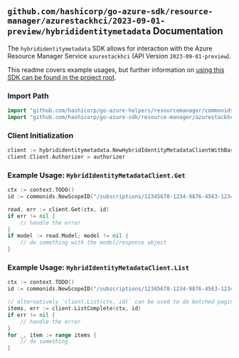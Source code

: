 
## `github.com/hashicorp/go-azure-sdk/resource-manager/azurestackhci/2023-09-01-preview/hybrididentitymetadata` Documentation

The `hybrididentitymetadata` SDK allows for interaction with the Azure Resource Manager Service `azurestackhci` (API Version `2023-09-01-preview`).

This readme covers example usages, but further information on [using this SDK can be found in the project root](https://github.com/hashicorp/go-azure-sdk/tree/main/docs).

### Import Path

```go
import "github.com/hashicorp/go-azure-helpers/resourcemanager/commonids"
import "github.com/hashicorp/go-azure-sdk/resource-manager/azurestackhci/2023-09-01-preview/hybrididentitymetadata"
```


### Client Initialization

```go
client := hybrididentitymetadata.NewHybridIdentityMetadataClientWithBaseURI("https://management.azure.com")
client.Client.Authorizer = authorizer
```


### Example Usage: `HybridIdentityMetadataClient.Get`

```go
ctx := context.TODO()
id := commonids.NewScopeID("/subscriptions/12345678-1234-9876-4563-123456789012/resourceGroups/some-resource-group")

read, err := client.Get(ctx, id)
if err != nil {
	// handle the error
}
if model := read.Model; model != nil {
	// do something with the model/response object
}
```


### Example Usage: `HybridIdentityMetadataClient.List`

```go
ctx := context.TODO()
id := commonids.NewScopeID("/subscriptions/12345678-1234-9876-4563-123456789012/resourceGroups/some-resource-group")

// alternatively `client.List(ctx, id)` can be used to do batched pagination
items, err := client.ListComplete(ctx, id)
if err != nil {
	// handle the error
}
for _, item := range items {
	// do something
}
```
